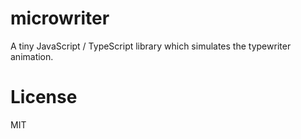 # microwriter

A tiny JavaScript / TypeScript library which simulates the typewriter animation.

# License

MIT
